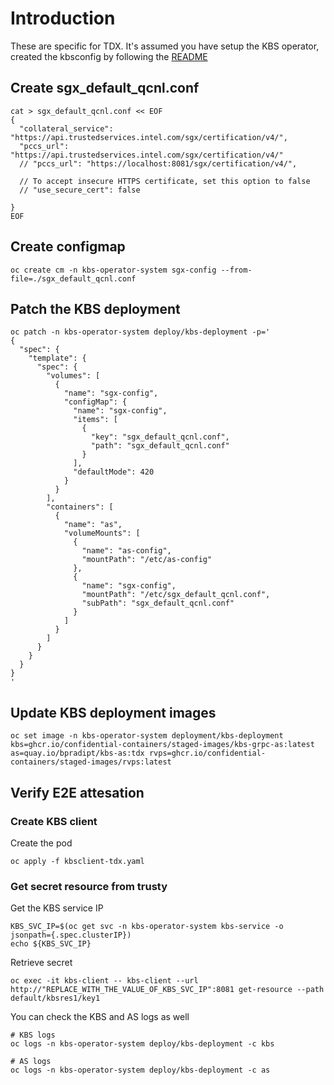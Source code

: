 # Introduction

These are specific for TDX.
It's assumed you have setup the KBS operator, created the kbsconfig by following the
[README](./README.md)


## Create sgx_default_qcnl.conf

```
cat > sgx_default_qcnl.conf << EOF
{
  "collateral_service": "https://api.trustedservices.intel.com/sgx/certification/v4/",
  "pccs_url": "https://api.trustedservices.intel.com/sgx/certification/v4/"
  // "pccs_url": "https://localhost:8081/sgx/certification/v4/",

  // To accept insecure HTTPS certificate, set this option to false
  // "use_secure_cert": false

}
EOF
```

## Create configmap

```
oc create cm -n kbs-operator-system sgx-config --from-file=./sgx_default_qcnl.conf
```

## Patch the KBS deployment

```
oc patch -n kbs-operator-system deploy/kbs-deployment -p='
{
  "spec": {
    "template": {
      "spec": {
        "volumes": [
          {
            "name": "sgx-config",
            "configMap": {
              "name": "sgx-config",
              "items": [
                {
                  "key": "sgx_default_qcnl.conf",
                  "path": "sgx_default_qcnl.conf"
                }
              ],
              "defaultMode": 420
            }
          }
        ],
        "containers": [
          {
            "name": "as",
            "volumeMounts": [
              {
                "name": "as-config",
                "mountPath": "/etc/as-config"
              },
              {
                "name": "sgx-config",
                "mountPath": "/etc/sgx_default_qcnl.conf",
                "subPath": "sgx_default_qcnl.conf"
              }
            ]
          }
        ]
      }
    }
  }
}
'
```

## Update KBS deployment images

```
oc set image -n kbs-operator-system deployment/kbs-deployment kbs=ghcr.io/confidential-containers/staged-images/kbs-grpc-as:latest as=quay.io/bpradipt/kbs-as:tdx rvps=ghcr.io/confidential-containers/staged-images/rvps:latest
```

## Verify E2E attesation

### Create KBS client

Create the pod

```
oc apply -f kbsclient-tdx.yaml
```

### Get secret resource from trusty

Get the KBS service IP
```
KBS_SVC_IP=$(oc get svc -n kbs-operator-system kbs-service -o jsonpath={.spec.clusterIP})
echo ${KBS_SVC_IP}
```

Retrieve secret
```
oc exec -it kbs-client -- kbs-client --url http://"REPLACE_WITH_THE_VALUE_OF_KBS_SVC_IP":8081 get-resource --path default/kbsres1/key1
```

You can check the KBS and AS logs as well

```
# KBS logs
oc logs -n kbs-operator-system deploy/kbs-deployment -c kbs

# AS logs
oc logs -n kbs-operator-system deploy/kbs-deployment -c as
```





